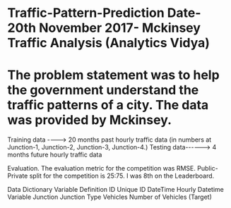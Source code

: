 # Traffic-Pattern-Prediction Date- 20th November 2017- Mckinsey Traffic Analysis (Analytics Vidya)

# The problem statement was to help the government understand the traffic patterns of a city. The data was provided by Mckinsey. 
Training data ----> 20 months past hourly traffic data (in numbers at Junction-1, Junction-2, Junction-3, Junction-4.)
Testing data------> 4 months future hourly traffic data

Evaluation.
The evaluation metric for the competition was RMSE. Public-Private split for the competition is 25:75. I was 8th on the Leaderboard.

 

Data Dictionary
Variable
Definition
ID
Unique ID
DateTime
Hourly Datetime Variable
Junction
Junction Type
Vehicles
Number of Vehicles (Target)